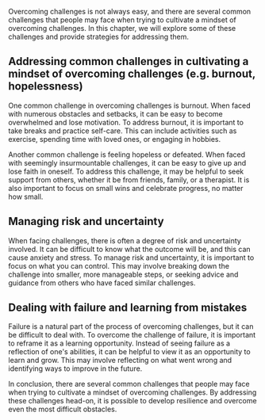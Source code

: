 
Overcoming challenges is not always easy, and there are several common challenges that people may face when trying to cultivate a mindset of overcoming challenges. In this chapter, we will explore some of these challenges and provide strategies for addressing them.

Addressing common challenges in cultivating a mindset of overcoming challenges (e.g. burnout, hopelessness)
-----------------------------------------------------------------------------------------------------------

One common challenge in overcoming challenges is burnout. When faced with numerous obstacles and setbacks, it can be easy to become overwhelmed and lose motivation. To address burnout, it is important to take breaks and practice self-care. This can include activities such as exercise, spending time with loved ones, or engaging in hobbies.

Another common challenge is feeling hopeless or defeated. When faced with seemingly insurmountable challenges, it can be easy to give up and lose faith in oneself. To address this challenge, it may be helpful to seek support from others, whether it be from friends, family, or a therapist. It is also important to focus on small wins and celebrate progress, no matter how small.

Managing risk and uncertainty
-----------------------------

When facing challenges, there is often a degree of risk and uncertainty involved. It can be difficult to know what the outcome will be, and this can cause anxiety and stress. To manage risk and uncertainty, it is important to focus on what you can control. This may involve breaking down the challenge into smaller, more manageable steps, or seeking advice and guidance from others who have faced similar challenges.

Dealing with failure and learning from mistakes
-----------------------------------------------

Failure is a natural part of the process of overcoming challenges, but it can be difficult to deal with. To overcome the challenge of failure, it is important to reframe it as a learning opportunity. Instead of seeing failure as a reflection of one's abilities, it can be helpful to view it as an opportunity to learn and grow. This may involve reflecting on what went wrong and identifying ways to improve in the future.

In conclusion, there are several common challenges that people may face when trying to cultivate a mindset of overcoming challenges. By addressing these challenges head-on, it is possible to develop resilience and overcome even the most difficult obstacles.

